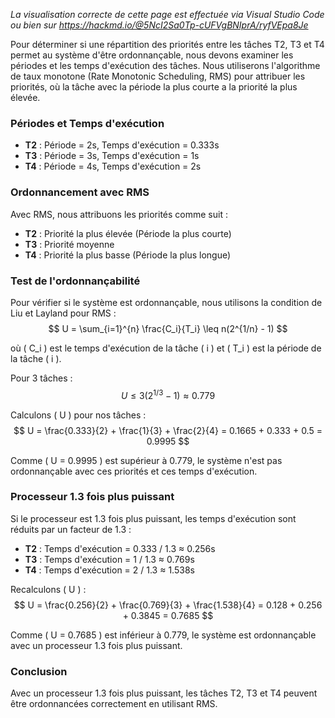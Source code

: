 _La visualisation correcte de cette page est effectuée via Visual Studio Code ou bien sur https://hackmd.io/@5NcI2Sa0Tp-cUFVgBNIprA/ryfVEpa8Je_

Pour déterminer si une répartition des priorités entre les tâches T2, T3 et T4 permet au système d'être ordonnançable, nous devons examiner les périodes et les temps d'exécution des tâches. Nous utiliserons l'algorithme de taux monotone (Rate Monotonic Scheduling, RMS) pour attribuer les priorités, où la tâche avec la période la plus courte a la priorité la plus élevée.

### Périodes et Temps d'exécution

- **T2** : Période = 2s, Temps d'exécution = 0.333s
- **T3** : Période = 3s, Temps d'exécution = 1s
- **T4** : Période = 4s, Temps d'exécution = 2s

### Ordonnancement avec RMS

Avec RMS, nous attribuons les priorités comme suit :
- **T2** : Priorité la plus élevée (Période la plus courte)
- **T3** : Priorité moyenne
- **T4** : Priorité la plus basse (Période la plus longue)

### Test de l'ordonnançabilité

Pour vérifier si le système est ordonnançable, nous utilisons la condition de Liu et Layland pour RMS :
$$ U = \sum_{i=1}^{n} \frac{C_i}{T_i} \leq n(2^{1/n} - 1) $$

où \( C_i \) est le temps d'exécution de la tâche \( i \) et \( T_i \) est la période de la tâche \( i \).

Pour 3 tâches :
$$ U \leq 3(2^{1/3} - 1) \approx 0.779 $$

Calculons \( U \) pour nos tâches :
$$ U = \frac{0.333}{2} + \frac{1}{3} + \frac{2}{4} = 0.1665 + 0.333 + 0.5 = 0.9995 $$

Comme \( U = 0.9995 \) est supérieur à 0.779, le système n'est pas ordonnançable avec ces priorités et ces temps d'exécution.

### Processeur 1.3 fois plus puissant

Si le processeur est 1.3 fois plus puissant, les temps d'exécution sont réduits par un facteur de 1.3 :
- **T2** : Temps d'exécution = 0.333 / 1.3 ≈ 0.256s
- **T3** : Temps d'exécution = 1 / 1.3 ≈ 0.769s
- **T4** : Temps d'exécution = 2 / 1.3 ≈ 1.538s

Recalculons \( U \) :
$$ U = \frac{0.256}{2} + \frac{0.769}{3} + \frac{1.538}{4} = 0.128 + 0.256 + 0.3845 = 0.7685 $$

Comme \( U = 0.7685 \) est inférieur à 0.779, le système est ordonnançable avec un processeur 1.3 fois plus puissant.

### Conclusion

Avec un processeur 1.3 fois plus puissant, les tâches T2, T3 et T4 peuvent être ordonnancées correctement en utilisant RMS.